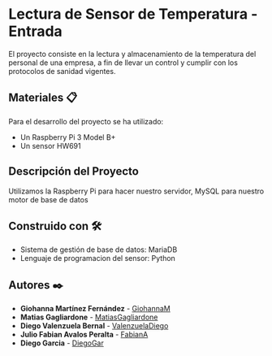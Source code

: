# Lectura de Sensor de Temperatura - Entrada

 El proyecto consiste en la lectura y almacenamiento de la temperatura del personal de una empresa, a fin de llevar un control y cumplir con los protocolos de sanidad vigentes.


## Materiales 📋

 Para el desarrollo del proyecto se ha utilizado:
* Un Raspberry Pi 3 Model B+
* Un sensor HW691

## Descripción del Proyecto
 Utilizamos la Raspberry Pi para hacer nuestro servidor, MySQL para nuestro motor de base de datos

## Construido con 🛠️
 * Sistema de gestión de base de datos: MariaDB
 * Lenguaje de programacion del sensor: Python


## Autores ✒️

* **Giohanna Martínez Fernández** - [GiohannaM](https://github.com/gmfv)
* **Matias Gagliardone** - [MatiasGagliardone](https://github.com/matiGSX)
* **Diego Valenzuela Bernal** - [ValenzuelaDiego](https://github.com/ValenzuelaDiego)
* **Julio Fabian Avalos Peralta** - [FabianA](https://github.com/JAvalos1)
* **Diego Garcia** - [DiegoGar](https://github.com/diegogar95)
